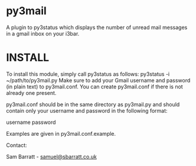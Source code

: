 py3mail
=======

A plugin to py3status which displays the number of unread mail messages in a gmail inbox on your i3bar.



INSTALL
=======

To install this module, simply call py3status as follows: py3status -i ~/path/to/py3mail.py
Make sure to add your Gmail username and password (in plain text) to py3mail.conf. You can create py3mail.conf if there is not already one present.

py3mail.conf should be in the same directory as py3mail.py and should contain only your username and password in the following format:

username
password

Examples are given in py3mail.conf.example.



Contact:

Sam Barratt - samuel@sbarratt.co.uk
